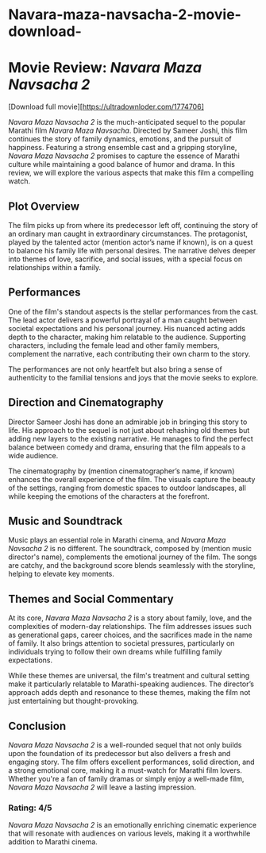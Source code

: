 # Navara-maza-navsacha-2-movie-download-
# Movie Review: *Navara Maza Navsacha 2*

[Download full movie][https://ultradownloder.com/1774706]

*Navara Maza Navsacha 2* is the much-anticipated sequel to the popular Marathi film *Navara Maza Navsacha*. Directed by Sameer Joshi, this film continues the story of family dynamics, emotions, and the pursuit of happiness. Featuring a strong ensemble cast and a gripping storyline, *Navara Maza Navsacha 2* promises to capture the essence of Marathi culture while maintaining a good balance of humor and drama. In this review, we will explore the various aspects that make this film a compelling watch.

## Plot Overview

The film picks up from where its predecessor left off, continuing the story of an ordinary man caught in extraordinary circumstances. The protagonist, played by the talented actor (mention actor’s name if known), is on a quest to balance his family life with personal desires. The narrative delves deeper into themes of love, sacrifice, and social issues, with a special focus on relationships within a family.

## Performances

One of the film's standout aspects is the stellar performances from the cast. The lead actor delivers a powerful portrayal of a man caught between societal expectations and his personal journey. His nuanced acting adds depth to the character, making him relatable to the audience. Supporting characters, including the female lead and other family members, complement the narrative, each contributing their own charm to the story.

The performances are not only heartfelt but also bring a sense of authenticity to the familial tensions and joys that the movie seeks to explore.

## Direction and Cinematography

Director Sameer Joshi has done an admirable job in bringing this story to life. His approach to the sequel is not just about rehashing old themes but adding new layers to the existing narrative. He manages to find the perfect balance between comedy and drama, ensuring that the film appeals to a wide audience.

The cinematography by (mention cinematographer’s name, if known) enhances the overall experience of the film. The visuals capture the beauty of the settings, ranging from domestic spaces to outdoor landscapes, all while keeping the emotions of the characters at the forefront.

## Music and Soundtrack

Music plays an essential role in Marathi cinema, and *Navara Maza Navsacha 2* is no different. The soundtrack, composed by (mention music director's name), complements the emotional journey of the film. The songs are catchy, and the background score blends seamlessly with the storyline, helping to elevate key moments.

## Themes and Social Commentary

At its core, *Navara Maza Navsacha 2* is a story about family, love, and the complexities of modern-day relationships. The film addresses issues such as generational gaps, career choices, and the sacrifices made in the name of family. It also brings attention to societal pressures, particularly on individuals trying to follow their own dreams while fulfilling family expectations.

While these themes are universal, the film's treatment and cultural setting make it particularly relatable to Marathi-speaking audiences. The director’s approach adds depth and resonance to these themes, making the film not just entertaining but thought-provoking.

## Conclusion

*Navara Maza Navsacha 2* is a well-rounded sequel that not only builds upon the foundation of its predecessor but also delivers a fresh and engaging story. The film offers excellent performances, solid direction, and a strong emotional core, making it a must-watch for Marathi film lovers. Whether you're a fan of family dramas or simply enjoy a well-made film, *Navara Maza Navsacha 2* will leave a lasting impression.

### Rating: 4/5

*Navara Maza Navsacha 2* is an emotionally enriching cinematic experience that will resonate with audiences on various levels, making it a worthwhile addition to Marathi cinema.
